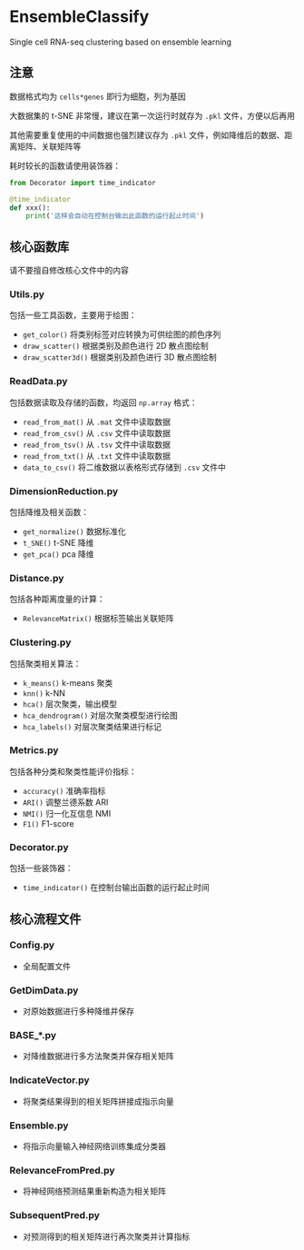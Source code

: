 # EnsembleClassify
Single cell RNA-seq clustering based on ensemble learning

## 注意

数据格式均为 `cells*genes` 即行为细胞，列为基因

大数据集的 t-SNE 非常慢，建议在第一次运行时就存为 `.pkl` 文件，方便以后再用

其他需要重复使用的中间数据也强烈建议存为 `.pkl` 文件，例如降维后的数据、距离矩阵、关联矩阵等

耗时较长的函数请使用装饰器：

```python
from Decorator import time_indicator

@time_indicator
def xxx():
    print('这样会自动在控制台输出此函数的运行起止时间')
```

## 核心函数库

请不要擅自修改核心文件中的内容

### Utils.py

包括一些工具函数，主要用于绘图：

* `get_color()` 将类别标签对应转换为可供绘图的颜色序列
* `draw_scatter()` 根据类别及颜色进行 2D 散点图绘制
* `draw_scatter3d()` 根据类别及颜色进行 3D 散点图绘制

### ReadData.py

包括数据读取及存储的函数，均返回 `np.array` 格式：

* `read_from_mat()` 从 `.mat` 文件中读取数据
* `read_from_csv()` 从 `.csv` 文件中读取数据
* `read_from_tsv()` 从 `.tsv` 文件中读取数据
* `read_from_txt()` 从 `.txt` 文件中读取数据
* `data_to_csv()` 将二维数据以表格形式存储到 `.csv` 文件中

### DimensionReduction.py

包括降维及相关函数：

* `get_normalize()` 数据标准化
* `t_SNE()` t-SNE 降维
* `get_pca()` pca 降维

### Distance.py

包括各种距离度量的计算：

* `RelevanceMatrix()` 根据标签输出关联矩阵

### Clustering.py

包括聚类相关算法：

* `k_means()` k-means 聚类
* `knn()` k-NN
* `hca()` 层次聚类，输出模型
* `hca_dendrogram()` 对层次聚类模型进行绘图
* `hca_labels()` 对层次聚类结果进行标记

### Metrics.py

包括各种分类和聚类性能评价指标：

* `accuracy()` 准确率指标
* `ARI()` 调整兰德系数 ARI
* `NMI()` 归一化互信息 NMI
* `F1()` F1-score

### Decorator.py

包括一些装饰器：

* `time_indicator()` 在控制台输出函数的运行起止时间

## 核心流程文件

### Config.py

* 全局配置文件

### GetDimData.py

* 对原始数据进行多种降维并保存

### BASE_*.py

* 对降维数据进行多方法聚类并保存相关矩阵

### IndicateVector.py

* 将聚类结果得到的相关矩阵拼接成指示向量

### Ensemble.py

* 将指示向量输入神经网络训练集成分类器

### RelevanceFromPred.py

* 将神经网络预测结果重新构造为相关矩阵

### SubsequentPred.py

* 对预测得到的相关矩阵进行再次聚类并计算指标